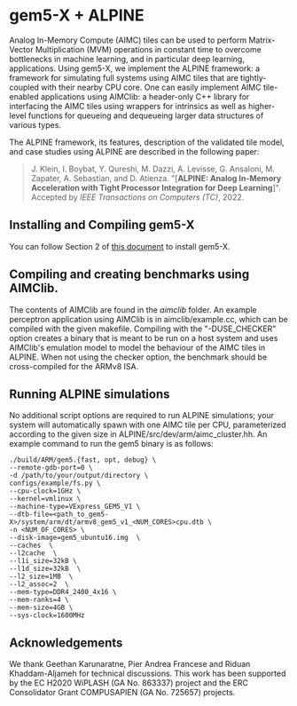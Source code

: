 # gem5-X + ALPINE

Analog In-Memory Compute (AIMC) tiles can be used to perform Matrix-Vector Multiplication (MVM) operations in constant time to overcome bottlenecks in machine learning, and in particular deep learning, applications.  Using gem5-X, we implement the ALPINE framework: a framework for simulating full systems using AIMC tiles that are tightly-coupled with their nearby CPU core.  One can easily implement AIMC tile-enabled applications using AIMClib: a header-only C++ library for interfacing the AIMC tiles using wrappers for intrinsics as well as higher-level functions for queueing and dequeueing larger data structures of various types.

The ALPINE framework, its features, description of the validated tile model, and case studies using ALPINE are described in the following paper:
>J. Klein, I. Boybat, Y. Qureshi, M. Dazzi, A. Levisse, G. Ansaloni, M. Zapater, A. Sebastian, and D. Atienza.
>"[**ALPINE: Analog In-Memory Acceleration with Tight Processor Integration for Deep Learning**]".
>Accepted by _IEEE Transactions on Computers (TC)_, 2022.

## Installing and Compiling gem5-X

You can follow Section 2 of [this document](https://www.epfl.ch/labs/esl/wp-content/uploads/2021/08/gem5_X_TechnicalManual_v2.pdf) to install gem5-X.

## Compiling and creating benchmarks using AIMClib.

The contents of AIMClib are found in the *aimclib* folder.  An example perceptron application using AIMClib is in aimclib/example.cc, which can be compiled with the given makefile.  Compiling with the "-DUSE_CHECKER" option creates a binary that is meant to be run on a host system and uses AIMClib's emulation model to model the behaviour of the AIMC tiles in ALPINE.  When not using the checker option, the benchmark should be cross-compiled for the ARMv8 ISA.

## Running ALPINE simulations

No additional script options are required to run ALPINE simulations; your system will automatically spawn with one AIMC tile per CPU, parameterized according to the given size in ALPINE/src/dev/arm/aimc_cluster.hh.  An example command to run the gem5 binary is as follows:

```
./build/ARM/gem5.{fast, opt, debug} \
--remote-gdb-port=0 \
-d /path/to/your/output/directory \
configs/example/fs.py \
--cpu-clock=1GHz \
--kernel=vmlinux \
--machine-type=VExpress_GEM5_V1 \
--dtb-file=<path_to_gem5-X>/system/arm/dt/armv8_gem5_v1_<NUM_CORES>cpu.dtb \ 
-n <NUM_OF_CORES> \
--disk-image=gem5_ubuntu16.img  \
--caches  \
--l2cache  \
--l1i_size=32kB \
--l1d_size=32kB  \
--l2_size=1MB  \
--l2_assoc=2  \
--mem-type=DDR4_2400_4x16 \
--mem-ranks=4 \
--mem-size=4GB \
--sys-clock=1600MHz
```

## Acknowledgements

We thank Geethan Karunaratne, Pier Andrea Francese and Riduan Khaddam-Aljameh for technical discussions. This  work  has  been  supported  by  the  EC  H2020 WiPLASH  (GA  No.  863337) project and the ERC Consolidator Grant COMPUSAPIEN (GA No. 725657) projects.
